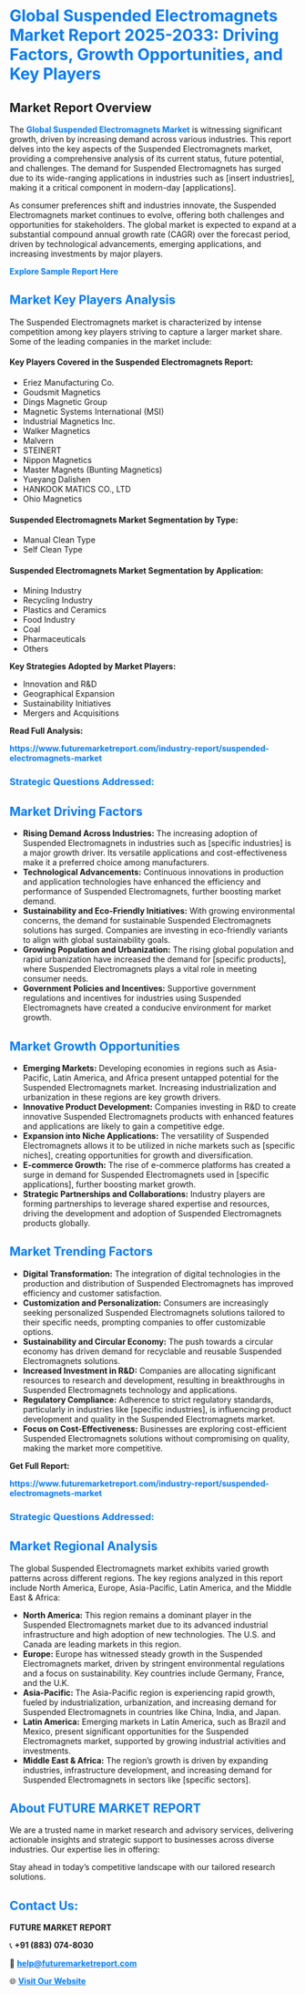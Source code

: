 <h1 style="color: #007BFF;">Global Suspended Electromagnets Market Report 2025-2033: Driving Factors, Growth Opportunities, and Key Players</h1>

<section id="overview">
<h2>Market Report Overview</h2>
<p>The <a href="https://www.futuremarketreport.com/industry-report/suspended-electromagnets-market" style="color: #007BFF; text-decoration: none;"><strong>Global Suspended Electromagnets Market</strong></a> is witnessing significant growth, driven by increasing demand across various industries. This report delves into the key aspects of the Suspended Electromagnets market, providing a comprehensive analysis of its current status, future potential, and challenges. The demand for Suspended Electromagnets has surged due to its wide-ranging applications in industries such as [insert industries], making it a critical component in modern-day [applications].</p>
<p>As consumer preferences shift and industries innovate, the Suspended Electromagnets market continues to evolve, offering both challenges and opportunities for stakeholders. The global market is expected to expand at a substantial compound annual growth rate (CAGR) over the forecast period, driven by technological advancements, emerging applications, and increasing investments by major players.</p>
</section>

<section id="overview">
<p><a href="https://www.futuremarketreport.com/request-sample/reportId=41735" style="color: #007BFF; text-decoration: none;"><strong>Explore Sample Report Here</strong></a></p>
</section>

<section id="key-players">
<h2 style="color: #007BFF;">Market Key Players Analysis</h2>
<p>The Suspended Electromagnets market is characterized by intense competition among key players striving to capture a larger market share. Some of the leading companies in the market include:</p>
<h4>Key Players Covered in the Suspended Electromagnets Report:</h4>
<ul><li>Eriez Manufacturing Co.</li><li>Goudsmit Magnetics</li><li>Dings Magnetic Group</li><li>Magnetic Systems International (MSI)</li><li>Industrial Magnetics Inc.</li><li>Walker Magnetics</li><li>Malvern</li><li>STEINERT</li><li>Nippon Magnetics</li><li>Master Magnets (Bunting Magnetics)</li><li>Yueyang Dalishen</li><li>HANKOOK MATICS CO., LTD</li><li>Ohio Magnetics</li></ul>
<h4>Suspended Electromagnets Market Segmentation by Type:</h4>
<ul><li>Manual Clean Type</li><li>Self Clean Type</li></ul>

<h4>Suspended Electromagnets Market Segmentation by Application:</h4>
<ul><li>Mining Industry</li><li>Recycling Industry</li><li>Plastics and Ceramics</li><li>Food Industry</li><li>Coal</li><li>Pharmaceuticals</li><li>Others</li></ul>
<p><strong>Key Strategies Adopted by Market Players:</strong></p>
<ul>
<li>Innovation and R&D</li>
<li>Geographical Expansion</li>
<li>Sustainability Initiatives</li>
<li>Mergers and Acquisitions</li>
</ul>
</section>

<section>
<p><strong>Read Full Analysis: </strong></p><a href="https://www.futuremarketreport.com/industry-report/suspended-electromagnets-market" style="color: #007BFF; text-decoration: none;"><strong>https://www.futuremarketreport.com/industry-report/suspended-electromagnets-market</strong></a>
<h3 style="color: #007BFF;">Strategic Questions Addressed:</h3>
</section>

<section id="driving-factors">
<h2 style="color: #007BFF;">Market Driving Factors</h2>
<ul>
<li><strong>Rising Demand Across Industries:</strong> The increasing adoption of Suspended Electromagnets in industries such as [specific industries] is a major growth driver. Its versatile applications and cost-effectiveness make it a preferred choice among manufacturers.</li>
<li><strong>Technological Advancements:</strong> Continuous innovations in production and application technologies have enhanced the efficiency and performance of Suspended Electromagnets, further boosting market demand.</li>
<li><strong>Sustainability and Eco-Friendly Initiatives:</strong> With growing environmental concerns, the demand for sustainable Suspended Electromagnets solutions has surged. Companies are investing in eco-friendly variants to align with global sustainability goals.</li>
<li><strong>Growing Population and Urbanization:</strong> The rising global population and rapid urbanization have increased the demand for [specific products], where Suspended Electromagnets plays a vital role in meeting consumer needs.</li>
<li><strong>Government Policies and Incentives:</strong> Supportive government regulations and incentives for industries using Suspended Electromagnets have created a conducive environment for market growth.</li>
</ul>
</section>

<section id="growth-opportunities">
<h2 style="color: #007BFF;">Market Growth Opportunities</h2>
<ul>
<li><strong>Emerging Markets:</strong> Developing economies in regions such as Asia-Pacific, Latin America, and Africa present untapped potential for the Suspended Electromagnets market. Increasing industrialization and urbanization in these regions are key growth drivers.</li>
<li><strong>Innovative Product Development:</strong> Companies investing in R&D to create innovative Suspended Electromagnets products with enhanced features and applications are likely to gain a competitive edge.</li>
<li><strong>Expansion into Niche Applications:</strong> The versatility of Suspended Electromagnets allows it to be utilized in niche markets such as [specific niches], creating opportunities for growth and diversification.</li>
<li><strong>E-commerce Growth:</strong> The rise of e-commerce platforms has created a surge in demand for Suspended Electromagnets used in [specific applications], further boosting market growth.</li>
<li><strong>Strategic Partnerships and Collaborations:</strong> Industry players are forming partnerships to leverage shared expertise and resources, driving the development and adoption of Suspended Electromagnets products globally.</li>
</ul>
</section>

<section id="trending-factors">
<h2 style="color: #007BFF;">Market Trending Factors</h2>
<ul>
<li><strong>Digital Transformation:</strong> The integration of digital technologies in the production and distribution of Suspended Electromagnets has improved efficiency and customer satisfaction.</li>
<li><strong>Customization and Personalization:</strong> Consumers are increasingly seeking personalized Suspended Electromagnets solutions tailored to their specific needs, prompting companies to offer customizable options.</li>
<li><strong>Sustainability and Circular Economy:</strong> The push towards a circular economy has driven demand for recyclable and reusable Suspended Electromagnets solutions.</li>
<li><strong>Increased Investment in R&D:</strong> Companies are allocating significant resources to research and development, resulting in breakthroughs in Suspended Electromagnets technology and applications.</li>
<li><strong>Regulatory Compliance:</strong> Adherence to strict regulatory standards, particularly in industries like [specific industries], is influencing product development and quality in the Suspended Electromagnets market.</li>
<li><strong>Focus on Cost-Effectiveness:</strong> Businesses are exploring cost-efficient Suspended Electromagnets solutions without compromising on quality, making the market more competitive.</li>
</ul>
</section>

<section>
<p><strong>Get Full Report: </strong></p><a href="https://www.futuremarketreport.com/industry-report/suspended-electromagnets-market" style="color: #007BFF; text-decoration: none;"><strong>https://www.futuremarketreport.com/industry-report/suspended-electromagnets-market</strong></a>
<h3 style="color: #007BFF;">Strategic Questions Addressed:</h3>
</section>


<section id="regional-analysis">
<h2 style="color: #007BFF;">Market Regional Analysis</h2>
<p>The global Suspended Electromagnets market exhibits varied growth patterns across different regions. The key regions analyzed in this report include North America, Europe, Asia-Pacific, Latin America, and the Middle East & Africa:</p>
<ul>
<li><strong>North America:</strong> This region remains a dominant player in the Suspended Electromagnets market due to its advanced industrial infrastructure and high adoption of new technologies. The U.S. and Canada are leading markets in this region.</li>
<li><strong>Europe:</strong> Europe has witnessed steady growth in the Suspended Electromagnets market, driven by stringent environmental regulations and a focus on sustainability. Key countries include Germany, France, and the U.K.</li>
<li><strong>Asia-Pacific:</strong> The Asia-Pacific region is experiencing rapid growth, fueled by industrialization, urbanization, and increasing demand for Suspended Electromagnets in countries like China, India, and Japan.</li>
<li><strong>Latin America:</strong> Emerging markets in Latin America, such as Brazil and Mexico, present significant opportunities for the Suspended Electromagnets market, supported by growing industrial activities and investments.</li>
<li><strong>Middle East & Africa:</strong> The region’s growth is driven by expanding industries, infrastructure development, and increasing demand for Suspended Electromagnets in sectors like [specific sectors].</li>
</ul>
</section>

<footer>
<h2 style="color: #007BFF;">About FUTURE MARKET REPORT</h2>
<p>We are a trusted name in market research and advisory services, delivering actionable insights and strategic support to businesses across diverse industries. Our expertise lies in offering:</p>

<p>Stay ahead in today’s competitive landscape with our tailored research solutions.</p>

<h2 style="color: #007BFF;">Contact Us:</h2>
<p><strong>FUTURE MARKET REPORT</strong></p>
<p>📞 <strong>+91 (883) 074-8030</strong></p>
<p>📧 <strong><a href="mailto:help@futuremarketreport.com" style="color: #007BFF;">help@futuremarketreport.com</a></strong></p>
<p>🌐 <strong><a href="https://www.futuremarketreport.com/" style="color: #007BFF;">Visit Our Website</a></strong></p>
</footer>